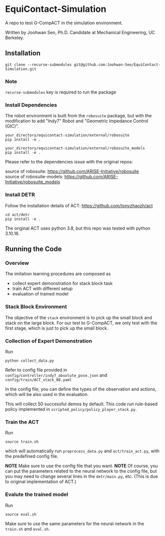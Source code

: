 # EquiContact-Simulation
A repo to test G-CompACT in the simulation environment. 

Written by Joohwan Seo, Ph.D. Candidate at Mechanical Engineering, UC Berkeley. 

## Installation
```
git clone --recurse-submodules git@github.com:Joohwan-Seo/EquiContact-Simulation.git
```

### Note
``recurse-submodules`` key is required to run the package

### Install Dependencies
The robot environment is built from the ``robosuite`` package, but with the modification to add "Indy7" Robot and "Geometric Impedance Control (GIC)". 
```
your_directory/equicontact-simulation/external/robosuite
pip install -e . 
```

```
your_directory/equicontact-simulation/external/robosuite_models
pip install -e .
```

Please refer to the dependencies issue with the original repos:

source of robosuite: https://github.com/ARISE-Initiative/robosuite \
source of robosuite-models: https://github.com/ARISE-Initiative/robosuite_models

### Install DETR
Follow the installation details of ACT: https://github.com/tonyzhaozh/act

```
cd act/detr
pip install -e . 
```

The original ACT uses python 3.8, but this repo was tested with python 3.10.16.

## Running the Code

### Overview
The imitation learning procedures are composed as 
- collect expert demonstration for stack block task
- train ACT with different setup
- evaluation of trained model

### Stack Block Environment
The objective of the ``stack`` environment is to pick up the small block and stack on the large block.
For our test to G-CompACT, we only test with the first stage, which is just to pick up the small block.

### Collection of Expert Demonstration
Run
```
python collect_data.py
```

Refer to config file provided in ``config/controller/indy7_absolute_pose.json`` and ``config/train/ACT_stack_08.yaml``

In the config file, you can define the types of the observation and actions, which will be also used in the evaluation.

This will collect 50 successful demos by default. This code run rule-based policy implemented in ``scripted_policy/policy_player_stack.py``.

### Train the ACT
Run
```
source train.sh
```
which will automatically run ``preprocess_data.py`` and ``act/train_act.py``, with the predefined config file.

**NOTE**  Make sure to use the config file that you want.
**NOTE** Of course, you can put the parameters related to the neural network to the config file, but you may need to change several lines in the ``detr/main.py``, etc. (This is due to original implementation of ACT.)

### Evalute the trained model
Run 
```
source eval.sh
```

Make sure to use the same parameters for the neural network in the ``train.sh`` and ``eval.sh``.

